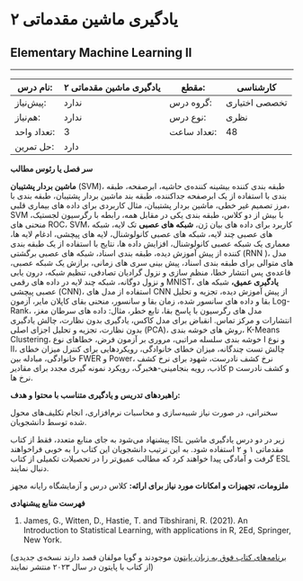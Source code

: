 # یادگیری ماشین مقدماتی ۲
## Elementary Machine Learning II
_______________________________________________________________________________
| نام درس:    | یادگیری ماشین مقدماتی ۲ | مقطع:       | کارشناسی      |
| ----------- | ----------------------- | ----------- | ------------- |
| پیش‌نیاز:   | ندارد                   | گروه درس:   | تخصصی اختیاری |
| هم‌نیاز:    | ندارد                   | نوع درس:    | نظری          |
| تعداد واحد: | 3                       | تعداد ساعت: | 48            |
| حل تمرین:   |  دارد                   |             |               |

**سر فصل یا رئوس مطالب**

**ماشین بردار پشتیبان** (SVM)، طبقه بندی کننده بیشینه کننده‌ی حاشیه، ابرصفحه، طبقه بندی با استفاده از یک ابرصفحه جداکننده، طبقه بند ماشین بردار پشتیبان، طبقه بندی با مرز تصمیم غیر خطی، ماشین بردار پشتیبان، مثال کاربردی برای داده های بیماری قلبی، SVM با بیش از دو کلاس، طبقه بندی یکی در مقابل همه، رابطه با رگرسیون لجستیک، منحنی های ROC، SVM، کاربرد برای داده های بیان ژن، **شبکه های عصبی** تک لایه، شبکه های عصبی چند لایه، شبکه های عصبی کانولوشنال، لایه های پیچشی، ادغام لایه ها، معماری یک شبکه عصبی کانولوشنال، افزایش داده ها، نتایج با استفاده از یک طبقه بندی کننده از پیش آموزش دیده، طبقه بندی اسناد، شبکه های عصبی برگشتی (RNN )، مدل های متوالی برای طبقه بندی اسناد، پیش بینی سری های زمانی، برازش یک شبکه عصبی، قاعده‌ی پس انتشار خطا، منظم سازی و نزول گرادیان تصادفی، تنظیم شبکه، درون یابی و نزول دوگانه، شبکه چند لایه در داده های رقمی MNIST، **یادگیری عمیق،** شبکه های عصبی پیچشی (CNN)، استفاده از مدل های CNN از پیش آموزش دیده، تجزیه و تحلیل بقا و داده های سانسور شده، زمان بقا و سانسور، منحنی بقای کاپلان مایر، آزمون Log-Rank، مدل های رگرسیون با پاسخ بقا، تابع خطر، مثال: داده های سرطان مغز، انتشارات و مرکز تماس. انقباض برای مدل کاکس، یادگیری بدون نظارت، چالش یادگیری بدون نظارت، تجزیه و تحلیل اجزای اصلی (PCA)، روش های خوشه بندی، K-Means Clustering، خوشه بندی سلسله مراتبی، مروری بر آزمون فرض، خطاهای نوع I و نوع II، چالش تست چندگانه، میزان خطای خانوادگی،‌ رویکردهایی برای کنترل میزان خطای خانوادگی، مبادله بین FWER و Power، نرخ کشف نادرست، شهود برای نرخ کشف کاذب، رویه بنجامینی-هخبرگ، رویکرد نمونه گیری مجدد برای مقادیر p و کشف نادرست نرخ ها.

**راهبردهای تدریس و یادگیری متناسب با محتوا و هدف:**

سخنرانی، در صورت نیاز شبیه‌سازی و محاسبات نرم‌افزاری، انجام تکلیف‌های محول شده توسط دانشجویان. 

پیشنهاد می‌شود به جای منابع متعدد، فقط از کتاب ISL زیر در دو درس یادگیری ماشین مقدماتی ۱ و ۲ استفاده شود. به این ترتیب دانشجویان این کتاب را به خوبی فراخواهند گرفت و آمادگی پیدا خواهند کرد که مطالب عمیق‌تر را در تحصیلات تکمیلی از کتاب ESL دنبال نمایند.

**ملزومات، تجهیزات و امکانات مورد نیاز برای ارائه:**  کلاس درس و آزمایشگاه رایانه مجهز

**فهرست منابع پیشنهادی**

1. James, G., Witten, D., Hastie, T. and Tibshirani, R. (2021). An Introduction to Statistical Learning, with applications in R, 2Ed, Springer, New York.  

([برنامه‌های کتاب فوق به زبان پایتون](https://botlnec.github.io/islp/) موجودند و گویا مولفان قصد دارند نسخه‌ی جدیدی از کتاب با پایتون در سال ۲۰۲۳ منتشر نمایند)
